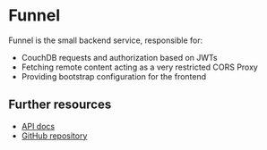 # Funnel

Funnel is the small backend service, responsible for:

- CouchDB requests and authorization based on JWTs
- Fetching remote content acting as a very restricted CORS Proxy
- Providing bootstrap configuration for the frontend

## Further resources

- [API docs](https://funnel.docs.thymesave.app/)
- [GitHub repository](https://github.com/thymesave/funnel)
